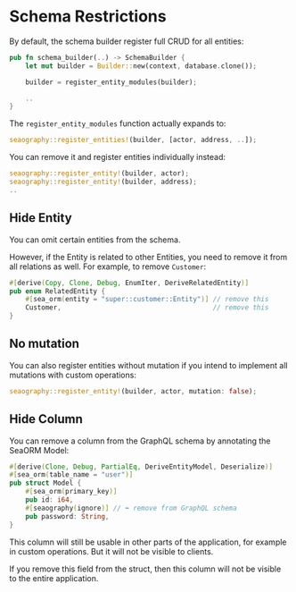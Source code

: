 # Schema Restrictions

By default, the schema builder register full CRUD for all entities:

```rust
pub fn schema_builder(..) -> SchemaBuilder {
    let mut builder = Builder::new(context, database.clone());

    builder = register_entity_modules(builder);

    ..
}
```

The `register_entity_modules` function actually expands to:

```rust
seaography::register_entities!(builder, [actor, address, ..]);
```

You can remove it and register entities individually instead:

```rust
seaography::register_entity!(builder, actor);
seaography::register_entity!(builder, address);
..
```

## Hide Entity

You can omit certain entities from the schema.

However, if the Entity is related to other Entities, you need to remove it from all relations as well.
For example, to remove `Customer`:

```rust
#[derive(Copy, Clone, Debug, EnumIter, DeriveRelatedEntity)]
pub enum RelatedEntity {
    #[sea_orm(entity = "super::customer::Entity")] // remove this
    Customer,                                      // remove this
}
```

## No mutation

You can also register entities without mutation if you intend to implement all mutations with custom operations:

```rust
seaography::register_entity!(builder, actor, mutation: false);
```

## Hide Column

You can remove a column from the GraphQL schema by annotating the SeaORM Model:

```rust
#[derive(Clone, Debug, PartialEq, DeriveEntityModel, Deserialize)]
#[sea_orm(table_name = "user")]
pub struct Model {
    #[sea_orm(primary_key)]
    pub id: i64,
    #[seaography(ignore)] // ⬅ remove from GraphQL schema
    pub password: String,
}
```

This column will still be usable in other parts of the application, for example in custom operations. But it will not be visible to clients.

If you remove this field from the struct, then this column will not be visible to the entire application.
